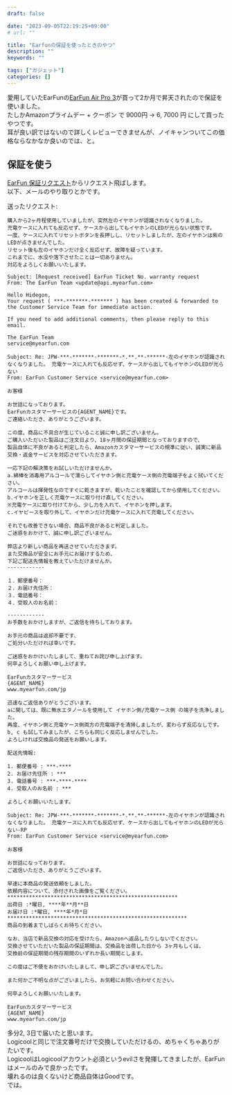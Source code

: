 ```yaml
---
draft: false

date: "2023-09-05T22:19:25+09:00"
# url: ""

title: "Earfunの保証を使ったときのやつ"
description: ""
keywords: ""

tags: ["ガジェット"]
categories: []
---
```


愛用していたEarFunの[EarFun Air Pro 3](https://www.myearfun.com/jp/headphones/earfun-air-pro-3-le-audio-anc-true-wireless-earbuds-black)が買って2か月で昇天されたので保証を使いました。  
たしかAmazonプライムデー + クーポン で 9000円 → 6, 7000 円 にして買ったやつです。  
耳が良い訳ではないので詳しくレビューできませんが、ノイキャンついてこの価格ならなかなか良いのでは、と。

## 保証を使う

[EarFun 保証リクエスト](https://www.myearfun.com/jp/process-warranty)からリクエスト飛ばします。  
以下、メールのやり取りとかです。  

送ったリクエスト:  

```text
購入から2ヶ月程使用していましたが、突然左のイヤホンが認識されなくなりました。
充電ケースに入れても反応せず、ケースから出してもイヤホンのLEDが光らない状態です。
一度、ケースに入れてリセットボタンを長押しし、リセットしましたが、左のイヤホンは紫のLEDが点きませんでした。
リセット後も左のイヤホンだけ全く反応せず、故障を疑っています。
これまでに、水没や落下させたことは一切ありません。
対応をよろしくお願いいたします。
```

```text
Subject: [Request received] EarFun Ticket No. warranty request
From: The EarFun Team <update@api.myearfun.com>

Hello Hidegon,
Your request ( ***-*******-******* ) has been created & forwarded to the Customer Service Team for immediate action.

If you need to add additional comments, then please reply to this email.

The EarFun Team
service@myearfun.com
```

```text
Subject: Re: JPW-***-*******-*******-*.**.**-******-左のイヤホンが認識されなくなりました。 充電ケースに入れても反応せず、ケースから出してもイヤホンのLEDが光らない
From: EarFun Customer Service <service@myearfun.com>

お客様

お世話になっております。
EarFunカスタマーサービスの{AGENT_NAME}です。
ご連絡いただき、ありがとうございます。

この度、商品に不具合が生じていること誠に申し訳ございません。
ご購入いただいた製品はご注文日より、18ヶ月間の保証期間となっておりますので、
製品自体に不良があると判定したら、Amazonカスタマーサービスの規準に従い、誠実に新品交換・返金サービスを対応させていただきます。

一応下記の解決策をお試しいただけませんか。
a.綿棒を消毒用アルコールで濡らしてイヤホン側と充電ケース側の充電端子をよく拭いてください。
アルコールは揮発性なのですぐに乾きますが、乾いたことを確認してから使用してください。
b.イヤホンを正しく充電ケースに取り付け直してください。
※充電ケースに取り付けてから、少し力を入れて、イヤホンを押します。
c.イヤピースを取り外して、イヤホンだけ充電ケースに入れて充電してください。

それでも改善できない場合、商品不良があると判定しました。
ご迷惑をおかけて、誠に申し訳ございません。

弊店より新しい商品を再送させていただきます。
また交換品が安全にお手元にお届けするため、
下記ご配送先情報を教えていただけませんか。
------------

１．郵便番号：
２．お届け先住所：
３．電話番号：
４．受取人のお名前：

------------
お手数をおかけしますが、ご返信を待ちしております。

お手元の商品は返却不要です、
ご処分いただければ幸いです。

ご迷惑をおかけいたしまして、重ねてお詫び申し上げます。
何卒よろしくお願い申し上げます。

EarFunカスタマーサービス
{AGENT_NAME}
www.myearfun.com/jp
```

```text
迅速なご返信ありがとうございます。
aに関しては、既に無水エタノールを使用して イヤホン側/充電ケース側 の端子を洗浄しました。
再度、イヤホン側と充電ケース側両方の充電端子を清掃しましたが、変わらず反応なしです。
b, c も試してみましたが、こちらも同じく反応しませんでした。
よろしければ交換品の発送をお願いします。

配送先情報:

1. 郵便番号 : ***-****
2. お届け先住所 : ***
3. 電話番号 : ***-****-****
4. 受取人のお名前 : ***

よろしくお願いいたします。
```

```text
Subject: Re: JPW-***-*******-*******-*.**.**-******-左のイヤホンが認識されなくなりました。 充電ケースに入れても反応せず、ケースから出してもイヤホンのLEDが光らない-RP
From: EarFun Customer Service <service@myearfun.com>

お客様

お世話になっております。
ご返信いただき、ありがとうございます。

早速に本商品の発送依頼をしました。
依頼内容について、添付された画像をご覧ください。
*******************************************************
出荷日 :*曜日, ****年**月**日
お届け日 :*曜日, ****年*月*日
**********************************************************
商品の到着までしばらくお待ちください。

なお、当店で新品交換の対応を受けたら、Amazonへ返品したりしないでください。
交換させていただいた製品の保証期間は、交換品を出荷した日から 3ヶ月もしくは、
交換前の保証期間の残存期間のいずれか長い期間とします。

この度はご不便をおかけいたしまして、申し訳ございませんでした。

また何かご不明な点がございましたら、お気軽にお問い合わせください。

何卒よろしくお願いいたします。

EarFunカスタマーサービス
{AGENT_NAME}
www.myearfun.com/jp
```

多分2, 3日で届いたと思います。  
Logicoolと同じで注文番号だけで交換していただけるの、めちゃくちゃありがたいです。  
LogicoolはLogicoolアカウント必須というevilさを発揮してきましたが、EarFunはメールのみで良かったです。  
壊れるのは良くないけど商品自体はGoodです。  
では。
